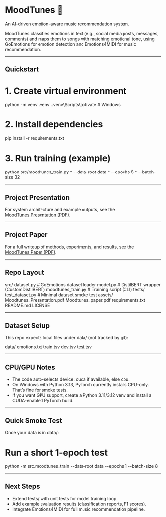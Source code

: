 # MoodTunes 🎵
An AI-driven emotion-aware music recommendation system.

MoodTunes classifies emotions in text (e.g., social media posts, messages, comments) and maps them to songs with matching emotional tone, using GoEmotions for emotion detection and Emotions4MIDI for music recommendation.

---

## Quickstart

# 1. Create virtual environment
python -m venv .venv
.\.venv\Scripts\activate   # Windows

# 2. Install dependencies
pip install -r requirements.txt

# 3. Run training (example)
python src/moodtunes_train.py ^
  --data-root data ^
  --epochs 5 ^
  --batch-size 32

---

## Project Presentation
For system architecture and example outputs, see the  
[MoodTunes Presentation (PDF)](assets/Moodtunes_Presentation.pdf).

---

## Project Paper
For a full writeup of methods, experiments, and results, see the  
[MoodTunes Paper (PDF)](assets/Moodtunes_paper.pdf).

---

## Repo Layout

src/
  dataset.py           # GoEmotions dataset loader
  model.py             # DistilBERT wrapper (CustomDistilBERT)
  moodtunes_train.py   # Training script (CLI)
tests/
  test_dataset.py      # Minimal dataset smoke test
assets/
  Moodtunes_Presentation.pdf
  Moodtunes_paper.pdf
requirements.txt
README.md
LICENSE

---

## Dataset Setup
This repo expects local files under data/ (not tracked by git):

data/
  emotions.txt
  train.tsv
  dev.tsv
  test.tsv


---

## CPU/GPU Notes
- The code auto-selects device: cuda if available, else cpu.
- On Windows with Python 3.13, PyTorch currently installs CPU-only. That’s fine for smoke tests.
- If you want GPU support, create a Python 3.11/3.12 venv and install a CUDA-enabled PyTorch build.

---

## Quick Smoke Test
Once your data is in data/:

# Run a short 1-epoch test
python -m src.moodtunes_train --data-root data --epochs 1 --batch-size 8

---

## Next Steps
- Extend tests/ with unit tests for model training loop.
- Add example evaluation results (classification reports, F1 scores).
- Integrate Emotions4MIDI for full music recommendation pipeline.
